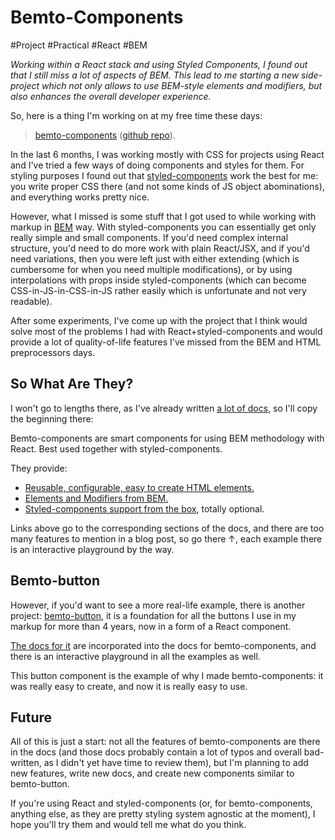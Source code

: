 # Bemto-Components

#Project #Practical #React #BEM

_Working within a React stack and using Styled Components, I found out that I still miss a lot of aspects of BEM. This lead to me starting a new side-project which not only allows to use BEM-style elements and modifiers, but also enhances the overall developer experience._

So, here is a thing I'm working on at my free time these days:

> [bemto-components](http://kizu.ru/bemto-components/) ([github repo](https://github.com/kizu/bemto-components)).

In the last 6 months, I was working mostly with CSS for projects using React and I've tried a few ways of doing components and styles for them. For styling purposes I found out that [styled-components](https://www.styled-components.com) work the best for me: you write proper CSS there (and not some kinds of JS object abominations), and everything works pretty nice.

However, what I missed is some stuff that I got used to while working with markup in [BEM](https://en.bem.info/) way. With styled-components you can essentially get only really simple and small components. If you'd need complex internal structure, you'd need to do more work with plain React/JSX, and if you'd need variations, then you were left just with either extending (which is cumbersome for when you need multiple modifications), or by using interpolations with props inside styled-components (which can become CSS-in-JS-in-CSS-in-JS rather easily which is unfortunate and not very readable).

After some experiments, I've come up with the project that I think would solve most of the problems I had with React+styled-components and would provide a lot of quality-of-life features I've missed from the BEM and HTML preprocessors days.

## So What Are They?

I won't go to lengths there, as I've already written [a lot of docs](http://kizu.ru/bemto-components/), so I'll copy the beginning there:

Bemto-components are smart components for using BEM methodology with React. Best used together with styled-components.

They provide:

- [Reusable, configurable, easy to create HTML elements.](http://kizu.ru/bemto-components/#html-structure)
- [Elements and Modifiers from BEM.](http://kizu.ru/bemto-components/#bem)
- [Styled-components support from the box](http://kizu.ru/bemto-components/#styled-components), totally optional.

Links above go to the corresponding sections of the docs, and there are too many features to mention in a blog post, so go there ↑, each example there is an interactive playground by the way.

## Bemto-button

However, if you'd want to see a more real-life example, there is another project: [bemto-button](https://github.com/bemto/bemto-button), it is a foundation for all the buttons I use in my markup for more than 4 years, now in a form of a React component.

[The docs for it](http://kizu.ru/bemto-components/#bemtobutton) are incorporated into the docs for bemto-components, and there is an interactive playground in all the examples as well.

This button component is the example of why I made bemto-components: it was really easy to create, and now it is really easy to use.

## Future

All of this is just a start: not all the features of bemto-components are there in the docs (and those docs probably contain a lot of typos and overall bad-written, as I didn't yet have time to review them), but I'm planning to add new features, write new docs, and create new components similar to bemto-button.

If you're using React and styled-components (or, for bemto-components, anything else, as they are pretty styling system agnostic at the moment), I hope you'll try them and would tell me what do you think.
